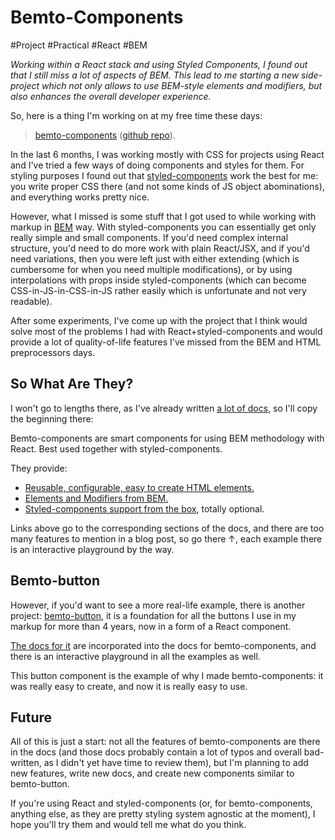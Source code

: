 # Bemto-Components

#Project #Practical #React #BEM

_Working within a React stack and using Styled Components, I found out that I still miss a lot of aspects of BEM. This lead to me starting a new side-project which not only allows to use BEM-style elements and modifiers, but also enhances the overall developer experience._

So, here is a thing I'm working on at my free time these days:

> [bemto-components](http://kizu.ru/bemto-components/) ([github repo](https://github.com/kizu/bemto-components)).

In the last 6 months, I was working mostly with CSS for projects using React and I've tried a few ways of doing components and styles for them. For styling purposes I found out that [styled-components](https://www.styled-components.com) work the best for me: you write proper CSS there (and not some kinds of JS object abominations), and everything works pretty nice.

However, what I missed is some stuff that I got used to while working with markup in [BEM](https://en.bem.info/) way. With styled-components you can essentially get only really simple and small components. If you'd need complex internal structure, you'd need to do more work with plain React/JSX, and if you'd need variations, then you were left just with either extending (which is cumbersome for when you need multiple modifications), or by using interpolations with props inside styled-components (which can become CSS-in-JS-in-CSS-in-JS rather easily which is unfortunate and not very readable).

After some experiments, I've come up with the project that I think would solve most of the problems I had with React+styled-components and would provide a lot of quality-of-life features I've missed from the BEM and HTML preprocessors days.

## So What Are They?

I won't go to lengths there, as I've already written [a lot of docs](http://kizu.ru/bemto-components/), so I'll copy the beginning there:

Bemto-components are smart components for using BEM methodology with React. Best used together with styled-components.

They provide:

- [Reusable, configurable, easy to create HTML elements.](http://kizu.ru/bemto-components/#html-structure)
- [Elements and Modifiers from BEM.](http://kizu.ru/bemto-components/#bem)
- [Styled-components support from the box](http://kizu.ru/bemto-components/#styled-components), totally optional.

Links above go to the corresponding sections of the docs, and there are too many features to mention in a blog post, so go there ↑, each example there is an interactive playground by the way.

## Bemto-button

However, if you'd want to see a more real-life example, there is another project: [bemto-button](https://github.com/bemto/bemto-button), it is a foundation for all the buttons I use in my markup for more than 4 years, now in a form of a React component.

[The docs for it](http://kizu.ru/bemto-components/#bemtobutton) are incorporated into the docs for bemto-components, and there is an interactive playground in all the examples as well.

This button component is the example of why I made bemto-components: it was really easy to create, and now it is really easy to use.

## Future

All of this is just a start: not all the features of bemto-components are there in the docs (and those docs probably contain a lot of typos and overall bad-written, as I didn't yet have time to review them), but I'm planning to add new features, write new docs, and create new components similar to bemto-button.

If you're using React and styled-components (or, for bemto-components, anything else, as they are pretty styling system agnostic at the moment), I hope you'll try them and would tell me what do you think.
